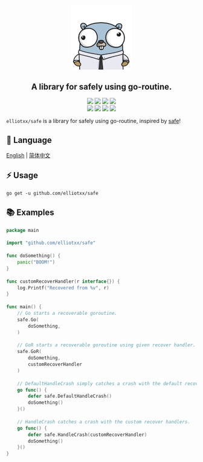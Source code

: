 <div align = "center">
<p>
    <img width="160" src="https://github.com/elliotxx/safe/blob/master/golang-logo.png?sanitize=true">
</p>
<h2>A library for safely using go-routine.</h2>
<a title="Go Reference" target="_blank" href="https://pkg.go.dev/github.com/elliotxx/safe"><img src="https://pkg.go.dev/badge/github.com/elliotxx/safe.svg"></a>
<a title="Go Report Card" target="_blank" href="https://goreportcard.com/report/github.com/elliotxx/safe"><img src="https://goreportcard.com/badge/github.com/elliotxx/safe?style=flat-square"></a>
<a title="Coverage Status" target="_blank" href="https://coveralls.io/github/elliotxx/safe?branch=master"><img src="https://img.shields.io/coveralls/github/elliotxx/safe/master"></a>
<a title="Code Size" target="_blank" href="https://github.com/elliotxx/safe"><img src="https://img.shields.io/github/languages/code-size/elliotxx/safe.svg?style=flat-square"></a>
<br>
<a title="GitHub release" target="_blank" href="https://github.com/elliotxx/safe/releases"><img src="https://img.shields.io/github/release/elliotxx/safe.svg"></a>
<a title="License" target="_blank" href="https://github.com/elliotxx/safe/blob/master/LICENSE"><img src="https://img.shields.io/github/license/elliotxx/safe"></a>
<a title="GitHub Commits" target="_blank" href="https://github.com/elliotxx/safe/commits/master"><img src="https://img.shields.io/github/commit-activity/m/elliotxx/safe.svg?style=flat-square"></a>
<a title="Last Commit" target="_blank" href="https://github.com/elliotxx/safe/commits/master"><img src="https://img.shields.io/github/last-commit/elliotxx/safe.svg?style=flat-square&color=FF9900"></a>
</p>
</div>

`elliotxx/safe` is a library for safely using go-routine, inspired by [safe](https://pkg.go.dev/github.com/traefik/traefik/v2@v2.9.1/pkg/safe)!

## 📜 Language

[English](https://github.com/elliotxx/safe/blob/master/README.md) | [简体中文](https://github.com/elliotxx/safe/blob/master/README-zh.md)

## ⚡ Usage

```
go get -u github.com/elliotxx/safe
```

## 📚 Examples

```go
package main

import "github.com/elliotxx/safe"

func doSomething() {
	panic("BOOM!")
}

func customRecoverHandler(r interface{}) {
	log.Printf("Recovered from %v", r)
}

func main() {
	// Go starts a recoverable goroutine.
	safe.Go(
		doSomething,
	)

	// GoR starts a recoverable goroutine using given recover handler.
	safe.GoR(
		doSomething,
		customRecoverHandler
	)

	// DefaultHandleCrash simply catches a crash with the default recover handler.
	go func() {
		defer safe.DefaultHandleCrash()
		doSomething()
	}()

	// HandleCrash catches a crash with the custom recover handlers.
	go func() {
		defer safe.HandleCrash(customRecoverHandler)
		doSomething()
	}()
}
```
